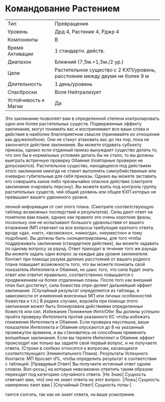 
# Командование Растением

| | |
|---|---|
|Тип|Превращение|
|Уровень| Дрд 4, Растение 4, Рджр 4|
|Компоненты| В|
|Время Активации| 1 стандартн. действ.|
|Диапазон| Ближний (7,5м.+1,5м./2 ур.)|
|Цели| Растительное существо с 2 КХП/уровень, расстояние между двумя не более 9 м|
|Длительность| 1 день/уровень|
|Спасброски| Воля Нейтрализует|
|Устойчивость к Магии| Да|

Это заклинание позволяет вам в определенной степени контролировать
одно или более растительных существ.
Подверженные эффекту заклинания,
могут понимать вас и воспринимают
все ваши слова и действия в наиболее
благоприятном смысле (принимайте их
отношение как дружелюбное). Они не
станут атаковать вас до тех пор, пока не
закончится действие заклинания. Вы
можете отдавать субъекту приказы, однако если отданный приказ вынуждает
существо делать то, что оно бы в нормальных условиях делать бы не стало,
то вы должны выиграть встречную проверку Обаяния (повторные проверки не
допускаются). Растительное существо,
находящееся под действием этого заклинания никогда не станет выполнять
самоубийственные или очевидно губительные для себя приказы. Однако вы
можете заставить его совершить какое
либо чрезвычайно опасное действие
(смотрите заклинание очаровать персону).
Вы можете взять под контроль группу растительных существ, чей общий
уровень или общее КХП которых не
превышает вашего удвоенного уровня.

ленной информации от сил этого плана.
(Смотрите соответствующую таблицу
возможных последствий и результатов).
Силы дают ответ на понятном вам языке, однако как правило это очень короткие фразы, поскольку они не испытывают большого удовольствия от вашего
вторжения (МП отвечает на все вопросы
требующие краткого ответа, вроде «да»,
«нет», «возможно», «никогда», «неуместно» и тому подобные). Вы должны
быть сконцентрированы, для того чтобы
поддерживать заклинание (стандартное
действие), вы можете задавать по одному вопросу за раунд. Ответ приходит в
течение того же раунда. Вы можете задать один вопрос за каждые два уровня
заклинателя.
Контакт при помощи разума далеких
расстояний от вашего родного плана
повышает возможность того, что вы
можете понизить свой показатель Интеллекта и Обаяния, но шанс того, что
сила будет знать ответ или ответит правильно, соответственно повышается
с продвижением на более отдаленные
планы. После того как внешний план
был достигнут, сила божества опре-деляет дальнейший эффект заклинания.
(Случайный результат определяется из
таблицы, в зависимости от изменений
внесенных МП или личных особенностей божества и т.п.)
В редких случаях, ворожба при помощи этого заклинания может быть
блокирована действиями определенных
божеств или сил.
Избежание Понижение Интл/Обн:
Вы должны успешно пройти проверку
Интеллекта против указанного КС чтобы избежать понижения Интеллекта
и Обаяния. Если проверка неуспешна,
ваши показатели Интеллекта и Обаяния опускаются до 8 на указанный промежуток времени, и вы становитесь не
способным применять волшебные заклинания. Если вы теряете Интеллект и
Обаяние эффект происходит как только
вы задаете свой первый вопрос, и не
получаете ответа. (Строки в скобках относятся к вопросам, касающихся соответствующего Элементального Плана).
Результаты Успешного Контакта:
МП бросает d%, чтобы определить результат в соответствии с таблицей:
|Правдивый Ответ| Вы получаете истинный ответ одним словом. Воп-росы,|
на которые невозможно ответить таким
образом переходят под категорию случайного ответа.
|Не Знаю| Сущность отвечает вам, что|
оно не знает ответа на этот вопрос.
|Ложь| Сущность намеренно лжет вам.|
|Случайный Ответ| Сущность попы-|

тается солгать, так как не знает ответа,
на ваше усмотрение.